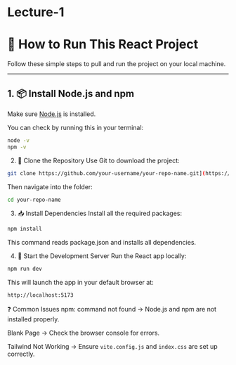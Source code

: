 # Lecture-1

# 🚀 How to Run This React Project

Follow these simple steps to pull and run the project on your local machine.

---

## 1. 📦 Install Node.js and npm

Make sure [Node.js](https://nodejs.org) is installed.

You can check by running this in your terminal:

```bash
node -v
npm -v
````

2. 🧲 Clone the Repository
Use Git to download the project:

````bash
git clone https://github.com/your-username/your-repo-name.git](https://github.com/Muhammed-shamsadin/Learn-React.git
````

Then navigate into the folder:

```bash
cd your-repo-name
```

3. 📥 Install Dependencies
Install all the required packages:
```bash
npm install
```
This command reads package.json and installs all dependencies.

4. 🧪 Start the Development Server
Run the React app locally:
```bash
npm run dev
```
This will launch the app in your default browser at:
```bash
http://localhost:5173
```

❓ Common Issues
npm: command not found
→ Node.js and npm are not installed properly.

Blank Page
→ Check the browser console for errors.

Tailwind Not Working
→ Ensure `vite.config.js` and `index.css` are set up correctly.

